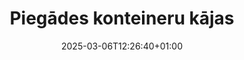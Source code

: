 ---
title: "Piegādes konteineru kājas"
description: "Confoot - piegādes konteineru kājas"
date: 2025-03-06T12:26:40+01:00
draft: false
---